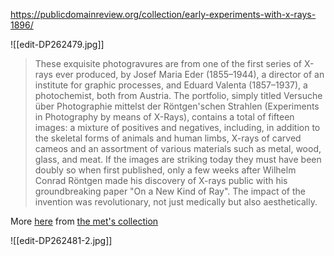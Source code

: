 https://publicdomainreview.org/collection/early-experiments-with-x-rays-1896/

![[edit-DP262479.jpg]]

> These exquisite photogravures are from one of the first series of X-rays ever produced, by Josef Maria Eder (1855–1944), a director of an institute for graphic processes, and Eduard Valenta (1857–1937), a photochemist, both from Austria. The portfolio, simply titled Versuche über Photographie mittelst der Röntgen'schen Strahlen (Experiments in Photography by means of X-Rays), contains a total of fifteen images: a mixture of positives and negatives, including, in addition to the skeletal forms of animals and human limbs, X-rays of carved cameos and an assortment of various materials such as metal, wood, glass, and meat. If the images are striking today they must have been doubly so when first published, only a few weeks after Wilhelm Conrad Röntgen made his discovery of X-rays public with his groundbreaking paper "On a New Kind of Ray". The impact of the invention was revolutionary, not just medically but also aesthetically.

More [here](https://publicdomainreview.org/collection/early-experiments-with-x-rays-1896/) from [the met's collection](https://www.metmuseum.org/art/collection/search?q=Josef+Maria+Eder)

![[edit-DP262481-2.jpg]]